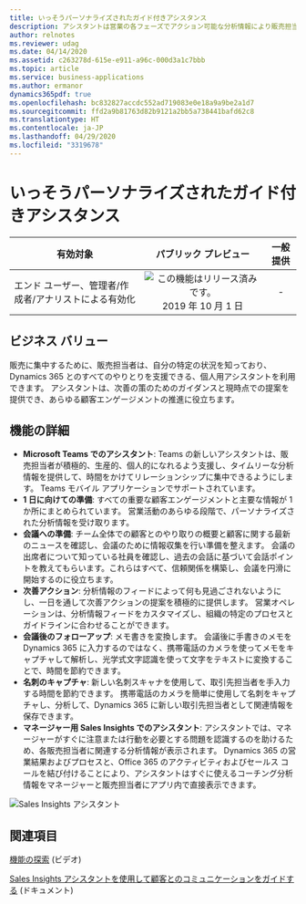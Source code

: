 ```yaml
---
title: いっそうパーソナライズされたガイド付きアシスタンス
description: アシスタントは営業の各フェーズでアクション可能な分析情報により販売担当者を支援します。 今後、アシスタントは特定のニーズに基づいて、異なるロールの販売担当者をガイドします。 2019 年リリース ウェーブ 2 では、アシスタントを Microsoft Teams アプリケーションと Sales Insights アプリケーションで使用できるようにすることに焦点を当てています。
author: relnotes
ms.reviewer: udag
ms.date: 04/14/2020
ms.assetid: c263278d-615e-e911-a96c-000d3a1c7bbb
ms.topic: article
ms.service: business-applications
ms.author: ermanor
dynamics365pdf: true
ms.openlocfilehash: bc832827accdc552ad719083e0e18a9a9be2a1d7
ms.sourcegitcommit: ffd2a9b81763d82b9121a2bb5a738441bafd62c8
ms.translationtype: HT
ms.contentlocale: ja-JP
ms.lasthandoff: 04/29/2020
ms.locfileid: "3319678"
---
```

# <a name="more-personalized-and-guided-assistance"></a>いっそうパーソナライズされたガイド付きアシスタンス


| 有効対象    |  パブリック プレビュー | 一般提供 | 
| ---------- | :----------: |:----------: |
|エンド ユーザー、管理者/作成者/アナリストによる有効化|![この機能はリリース済みです。](/dynamics365-release-plan/media/green-checkmark.png "この機能はリリース済みです。") 2019 年 10 月 1 日| -|


## <a name="business-value"></a>ビジネス バリュー
<!-- bv start -->
販売に集中するために、販売担当者は、自分の特定の状況を知っており、Dynamics 365 とのすべてのやりとりを支援できる、個人用アシスタントを利用できます。 アシスタントは、次善の策のためのガイダンスと現時点での提案を提供でき、あらゆる顧客エンゲージメントの推進に役立ちます。
<!-- bv end -->



## <a name="feature-details"></a>機能の詳細
<!--feature detail start -->
- **Microsoft Teams でのアシスタント**: Teams の新しいアシスタントは、販売担当者が積極的、生産的、個人的になれるよう支援し、タイムリーな分析情報を提供して、時間をかけてリレーションシップに集中できるようにします。 Teams モバイル アプリケーションでサポートされています。  
- **1 日に向けての準備**: すべての重要な顧客エンゲージメントと主要な情報が 1 か所にまとめられています。 営業活動のあらゆる段階で、パーソナライズされた分析情報を受け取ります。 
- **会議への準備**: チーム全体での顧客とのやり取りの概要と顧客に関する最新のニュースを確認し、会議のために情報収集を行い準備を整えます。 会議の出席者について知っている社員を確認し、過去の会話に基づいて会話ポイントを教えてもらいます。これらはすべて、信頼関係を構築し、会議を円滑に開始するのに役立ちます。 
- **次善アクション**: 分析情報のフィードによって何も見過ごされないようにし、一日を通して次善アクションの提案を積極的に提供します。 営業オペレーションは、分析情報フィードをカスタマイズし、組織の特定のプロセスとガイドラインに合わせることができます。 
- **会議後のフォローアップ**: メモ書きを変換します。 会議後に手書きのメモを Dynamics 365 に入力するのではなく、携帯電話のカメラを使ってメモをキャプチャして解析し、光学式文字認識を使って文字をテキストに変換することで、時間を節約できます。 
- **名刺のキャプチャ**: 新しい名刺スキャナを使用して、取引先担当者を手入力する時間を節約できます。 携帯電話のカメラを簡単に使用して名刺をキャプチャし、分析して、Dynamics 365 に新しい取引先担当者として関連情報を保存できます。 
- **マネージャー用 Sales Insights でのアシスタント**: アシスタントでは、マネージャーがすぐに注意または行動を必要とする問題を認識するのを助けるため、各販売担当者に関連する分析情報が表示されます。 Dynamics 365 の営業結果およびプロセスと、Office 365 のアクティビティおよびセールス コールを結び付けることにより、アシスタントはすぐに使えるコーチング分析情報をマネージャーと販売担当者にアプリ内で直接表示できます。
<!--feature detail end -->

![Sales Insights アシスタント](media/asssitant.png "Sales Insights アシスタント")
<!-- Picture 1 -->









## <a name="see-also"></a>関連項目
[機能の探索](https://aka.ms/ROGSI19RW2ROV1) (ビデオ)

<!--docs start-->
[Sales Insights アシスタントを使用して顧客とのコミュニケーションをガイドする](https://docs.microsoft.com/dynamics365/ai/sales/assistant) (ドキュメント)
<!--docs end-->
